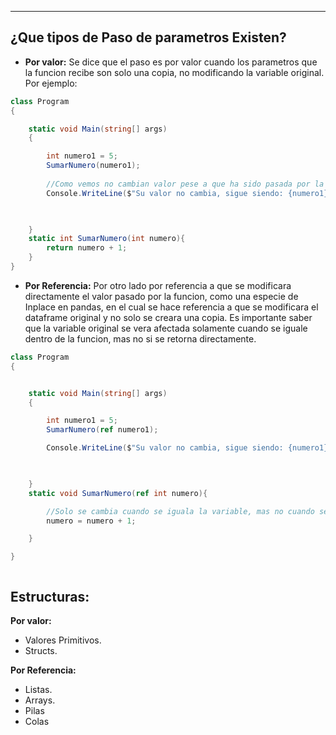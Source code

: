 
---
## ¿Que tipos de Paso de parametros Existen?

- **Por valor:**
	 Se dice que el paso es por valor cuando los parametros que la funcion recibe 
	 son solo una copia, no modificando la variable original.  Por ejemplo:
	
```csharp
class Program
{

    static void Main(string[] args)
    {

        int numero1 = 5;
        SumarNumero(numero1);
		
		//Como vemos no cambian valor pese a que ha sido pasada por la funcion  
        Console.WriteLine($"Su valor no cambia, sigue siendo: {numero1}");
        


    }
    static int SumarNumero(int numero){
        return numero + 1; 
    }
}
```

- **Por Referencia:**
	 Por otro lado por referencia a que se modificara directamente el valor pasado por la funcion, como una especie de Inplace en pandas, en el cual se hace referencia a que se modificara el dataframe original y no solo se creara una copia.
	 Es importante saber que la variable original se vera afectada solamente cuando se iguale dentro de la funcion, mas no si se retorna directamente.
	 
```csharp
class Program
{


    static void Main(string[] args)
    {

        int numero1 = 5;
        SumarNumero(ref numero1);

        Console.WriteLine($"Su valor no cambia, sigue siendo: {numero1}");
        


    }
    static void SumarNumero(ref int numero){

        //Solo se cambia cuando se iguala la variable, mas no cuando se retorna
        numero = numero + 1;

    }

}



```


## Estructuras: 

**Por valor:**
- Valores Primitivos.
- Structs.

**Por Referencia:**

- Listas.
- Arrays.
- Pilas
- Colas